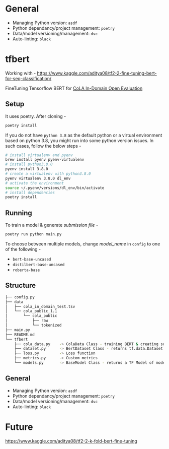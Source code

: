 # General

* Managing Python version: `asdf`
* Python dependancy/project management: `poetry`
* Data/model versioning/management: `dvc`
* Auto-linting: `black`

# tfbert
Working with - https://www.kaggle.com/aditya08/tf2-2-fine-tuning-bert-for-seq-classification/

FineTuning Tensorflow BERT for [CoLA In-Domain Open Evaluation](https://www.kaggle.com/c/cola-in-domain-open-evaluation)

## Setup
It uses poetry. After cloning - 

```bash
poetry install
```

If you do not have `python 3.8` as the default python or a virtual environment based on python 3.8, you might run into some python version issues. In such cases, follow the below steps -
```bash
# install virtualenv and pyenv
brew install pyenv pyenv-virtualenv
# install python3.8.0
pyenv install 3.8.0
# create a virtualenv with python3.8.0
pyenv virtualenv 3.8.0 dl_env
# activate the environment
source ~/.pyenv/versions/dl_env/bin/activate
# install dependencies
poetry install
```

## Running
To train a model & generate *submission file* - 

```bash
poetry run python main.py
```
To choose between multiple models, change *model_name* in `config` to one of the following -
* `bert-base-uncased`
* `distilbert-base-uncased`
* `roberta-base`

## Structure
```bash
├── config.py
├── data
│   ├── cola_in_domain_test.tsv
│   └── cola_public_1.1
│       └── cola_public
│           ├── raw
│           └── tokenized
├── main.py
├── README.md
└── tfbert
    ├── cola_data.py    -> ColaData Class - training BERT & creating submission file
    ├── dataset.py      -> BertDataset Class - returns tf.data.Dataset object 
    ├── loss.py         -> Loss function
    ├── metrics.py      -> Custom metrics
    └── models.py       -> BaseModel Class - returns a TF Model of model_name in config 
```

## General
* Managing Python version: `asdf`
* Python dependancy/project management: `poetry`
* Data/model versioning/management: `dvc`
* Auto-linting: `black`

# Future

https://www.kaggle.com/aditya08/tf2-2-k-fold-bert-fine-tuning
